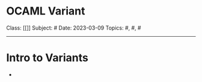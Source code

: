 # OCAML Variant
Class: [[]]
Subject: #
Date: 2023-03-09
Topics: #, #, # 

---

# Intro to Variants


-